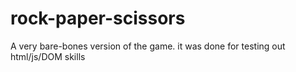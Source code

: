 # rock-paper-scissors

A very bare-bones version of the game. 
it was done for testing out html/js/DOM skills 